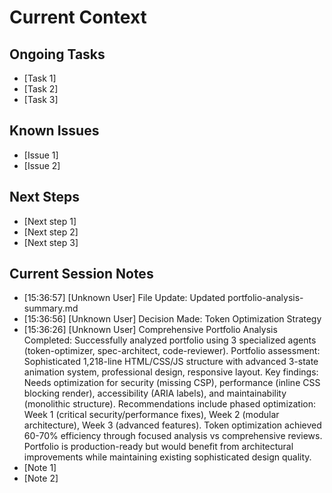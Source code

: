 # Current Context

## Ongoing Tasks
- [Task 1]
- [Task 2]
- [Task 3]

## Known Issues
- [Issue 1]
- [Issue 2]

## Next Steps
- [Next step 1]
- [Next step 2]
- [Next step 3]

## Current Session Notes

- [15:36:57] [Unknown User] File Update: Updated portfolio-analysis-summary.md
- [15:36:56] [Unknown User] Decision Made: Token Optimization Strategy
- [15:36:26] [Unknown User] Comprehensive Portfolio Analysis Completed: Successfully analyzed portfolio using 3 specialized agents (token-optimizer, spec-architect, code-reviewer). Portfolio assessment: Sophisticated 1,218-line HTML/CSS/JS structure with advanced 3-state animation system, professional design, responsive layout. Key findings: Needs optimization for security (missing CSP), performance (inline CSS blocking render), accessibility (ARIA labels), and maintainability (monolithic structure). Recommendations include phased optimization: Week 1 (critical security/performance fixes), Week 2 (modular architecture), Week 3 (advanced features). Token optimization achieved 60-70% efficiency through focused analysis vs comprehensive reviews. Portfolio is production-ready but would benefit from architectural improvements while maintaining existing sophisticated design quality.
- [Note 1]
- [Note 2]
